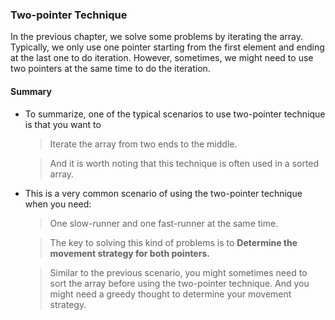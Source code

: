 ### Two-pointer Technique

In the previous chapter, we solve some problems by iterating the array. Typically, we only use one pointer starting from the first element and ending at the last one to do iteration. However, sometimes, we might need to use two pointers at the same time to do the iteration.

#### Summary
* To summarize, one of the typical scenarios to use two-pointer technique is that you want to
  > Iterate the array from two ends to the middle.

  > And it is worth noting that this technique is often used in a sorted array.

* This is a very common scenario of using the two-pointer technique when you need:
  > One slow-runner and one fast-runner at the same time.

  > The key to solving this kind of problems is to **Determine the movement strategy for both pointers.**

  > Similar to the previous scenario, you might sometimes need to sort the array before using the two-pointer technique. And you might need a greedy thought to determine your movement strategy.